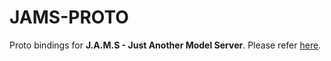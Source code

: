 # JAMS-PROTO

Proto bindings for **J.A.M.S - Just Another Model Server**. Please refer [here](https://github.com/gagansingh894/jams-rs).